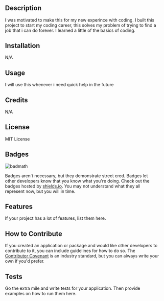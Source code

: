# <My-Study-Guide>

## Description
I was motivated to make this for my new experince with coding. I built this project to start my coding career, this solves my problem of trying to find a job that i can do forever. I learned a little of the basics of coding.
## Installation

N/A

## Usage

I will use this whenever i need quick help in the future

## Credits

N/A

## License

MIT License

## Badges

![badmath](https://img.shields.io/github/languages/top/nielsenjared/badmath)

Badges aren't necessary, but they demonstrate street cred. Badges let other developers know that you know what you're doing. Check out the badges hosted by [shields.io](https://shields.io/). You may not understand what they all represent now, but you will in time.

## Features

If your project has a lot of features, list them here.

## How to Contribute

If you created an application or package and would like other developers to contribute to it, you can include guidelines for how to do so. The [Contributor Covenant](https://www.contributor-covenant.org/) is an industry standard, but you can always write your own if you'd prefer.

## Tests

Go the extra mile and write tests for your application. Then provide examples on how to run them here.
